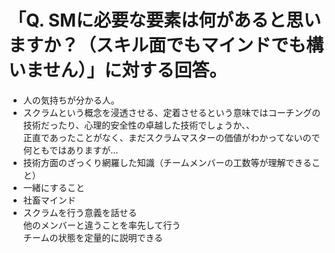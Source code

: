 # 「Q. SMに必要な要素は何があると思いますか？（スキル面でもマインドでも構いません）」に対する回答。
* 人の気持ちが分かる人。
* スクラムという概念を浸透させる、定着させるという意味ではコーチングの技術だったり、心理的安全性の卓越した技術でしょうか、、
<br>正直であったことがなく、まだスクラムマスターの価値がわかってないので何ともではありますが…
* 技術方面のざっくり網羅した知識（チームメンバーの工数等が理解できること）
* 一緒にすること
* 社畜マインド
* スクラムを行う意義を話せる
<br>他のメンバーと違うことを率先して行う
<br>チームの状態を定量的に説明できる
